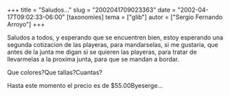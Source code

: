 +++
title = "Saludos..."
slug = "2002041709023363"
date = "2002-04-17T09:02:33-06:00"
[taxonomies]
tema = ["glib"]
autor = ["Sergio Fernando Arroyo"]
+++

Saludos a todos, y esperando que se encuentren bien, estoy esperando una
segunda cotizacion de las playeras, para mandarselas, si me gustaria,
que antes de la junta me digan si se quieren las playeras, para tratar
de llevarmelas a la proxima junta, para que se mandan a bordar.

Que colores?Que tallas?Cuantas?

Hasta este momento el precio es de $55.00Byeserge...
